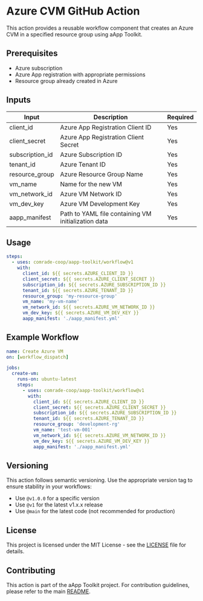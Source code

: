 # Azure CVM GitHub Action

This action provides a reusable workflow component that creates an Azure CVM in a specified resource group using aApp Toolkit.

## Prerequisites

- Azure subscription
- Azure App registration with appropriate permissions
- Resource group already created in Azure

## Inputs

| Input             | Description                                               | Required | 
|-------------------|-----------------------------------------------------------|----------|
| client_id         | Azure App Registration Client ID                          | Yes      |
| client_secret     | Azure App Registration Client Secret                       | Yes      |
| subscription_id   | Azure Subscription ID                                      | Yes      |
| tenant_id         | Azure Tenant ID                                           | Yes      |
| resource_group    | Azure Resource Group Name                                  | Yes      |
| vm_name           | Name for the new VM                                        | Yes      |
| vm_network_id     | Azure VM Network ID                                        | Yes      |
| vm_dev_key        | Azure VM Development Key                                   | Yes      |
| aapp_manifest     | Path to YAML file containing VM initialization data       | Yes      |

## Usage

```yaml
steps:
  - uses: comrade-coop/aapp-toolkit/workflow@v1
    with:
      client_id: ${{ secrets.AZURE_CLIENT_ID }}
      client_secret: ${{ secrets.AZURE_CLIENT_SECRET }}
      subscription_id: ${{ secrets.AZURE_SUBSCRIPTION_ID }}
      tenant_id: ${{ secrets.AZURE_TENANT_ID }}
      resource_group: 'my-resource-group'
      vm_name: 'my-vm-name'
      vm_network_id: ${{ secrets.AZURE_VM_NETWORK_ID }}
      vm_dev_key: ${{ secrets.AZURE_VM_DEV_KEY }}
      aapp_manifest: './aapp_manifest.yml'
```

## Example Workflow

```yaml
name: Create Azure VM
on: [workflow_dispatch]

jobs:
  create-vm:
    runs-on: ubuntu-latest
    steps:
      - uses: comrade-coop/aapp-toolkit/workflow@v1
        with:
          client_id: ${{ secrets.AZURE_CLIENT_ID }}
          client_secret: ${{ secrets.AZURE_CLIENT_SECRET }}
          subscription_id: ${{ secrets.AZURE_SUBSCRIPTION_ID }}
          tenant_id: ${{ secrets.AZURE_TENANT_ID }}
          resource_group: 'development-rg'
          vm_name: 'test-vm-001'
          vm_network_id: ${{ secrets.AZURE_VM_NETWORK_ID }}
          vm_dev_key: ${{ secrets.AZURE_VM_DEV_KEY }}
          aapp_manifest: './aapp_manifest.yml'
```

## Versioning

This action follows semantic versioning. Use the appropriate version tag to ensure stability in your workflows:

- Use `@v1.0.0` for a specific version
- Use `@v1` for the latest v1.x.x release
- Use `@main` for the latest code (not recommended for production)

## License

This project is licensed under the MIT License - see the [LICENSE](../LICENSE) file for details.

## Contributing

This action is part of the aApp Toolkit project. For contribution guidelines, please refer to the main [README](../README.md#🤝-contributing).
